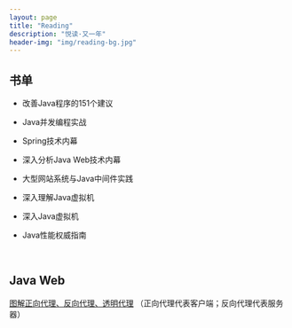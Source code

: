 ```yaml
---
layout: page
title: "Reading"
description: "悦读·又一年"
header-img: "img/reading-bg.jpg"
---
```

## 书单

- 改善Java程序的151个建议

- Java并发编程实战

- Spring技术内幕

- 深入分析Java Web技术内幕

- 大型网站系统与Java中间件实践

- 深入理解Java虚拟机

- 深入Java虚拟机

- Java性能权威指南

  ​

## Java Web

[图解正向代理、反向代理、透明代理](http://z00w00.blog.51cto.com/515114/1031287) （正向代理代表客户端；反向代理代表服务器）

